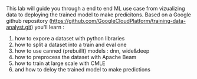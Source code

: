 This lab will guide you through a end to end ML use case from vizualizing data to deploying the trained model to make predicitons.
Based on a Google github repository (https://github.com/GoogleCloudPlatform/training-data-analyst.git) you'll learn :
1. how to expore a dataset with python libraries
2. how to split a dataset into a train and eval one
3. how to use canned (prebuillt) models : dnn, wide&deep
4. how to preprocess the dataset with Apache Beam
5. how to train at large scale with CMLE
6. and how to deloy the trained model to make predictions
